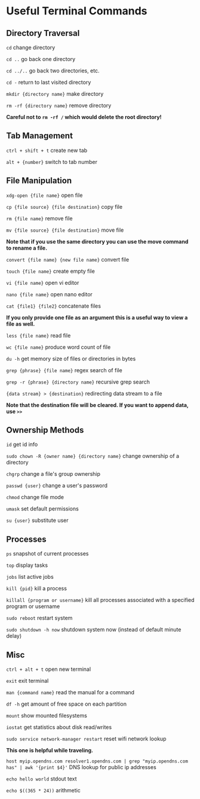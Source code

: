 # Useful Terminal Commands

## Directory Traversal

`cd` change directory

`cd ..` go back one directory

`cd ../..` go back two directories, etc.

`cd -` return to last visited directory

`mkdir {directory name}` make directory

`rm -rf {directory name}` remove directory

**Careful not to `rm -rf /` which would delete the root directory!**

## Tab Management

`ctrl + shift + t` create new tab

`alt + {number}` switch to tab number

## File Manipulation

`xdg-open {file name}` open file

`cp {file source} {file destination}` copy file

`rm {file name}` remove file

`mv {file source} {file destination}` move file

**Note that if you use the same directory you can use the move command to rename a file.**

`convert {file name} {new file name}` convert file

`touch {file name}` create empty file

`vi {file name}` open vi editor

`nano {file name}` open nano editor

`cat {file1} {file2}` concatenate files

**If you only provide one file as an argument this is a useful way to view a file as well.** 

`less {file name}` read file

`wc {file name}` produce word count of file

`du -h` get memory size of files or directories in bytes

`grep {phrase} {file name}` regex search of file

`grep -r {phrase} {directory name}` recursive grep search

`{data stream} > {destination}` redirecting data stream to a file

**Note that the destination file will be cleared. If you want to append data, use `>>`**

## Ownership Methods

`id` get id info

`sudo chown -R {owner name} {directory name}` change ownership of a directory

`chgrp` change a file's group ownership

`passwd {user}` change a user's password

`chmod` change file mode

`umask` set default permissions

`su {user}` substitute user

## Processes

`ps` snapshot of current processes

`top` display tasks

`jobs` list active jobs

`kill {pid}` kill a process

`killall {program or username}` kill all processes associated with a specified program or username

`sudo reboot` restart system

`sudo shutdown -h now` shutdown system now (instead of default minute delay)

## Misc

`ctrl + alt + t` open new terminal

`exit` exit terminal

`man {command name}` read the manual for a command

`df -h` get amount of free space on each partition

`mount` show mounted filesystems

`iostat` get statistics about disk read/writes

`sudo service network-manager restart` reset wifi network lookup

**This one is helpful while traveling.**

`host myip.opendns.com resolver1.opendns.com | grep "myip.opendns.com has" | awk '{print $4}'` DNS lookup for public ip addresses

`echo hello world` stdout text

`echo $((365 * 24))` arithmetic
